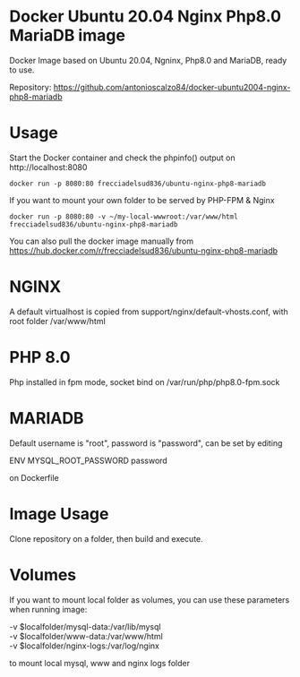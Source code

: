 # Docker Ubuntu 20.04 Nginx Php8.0 MariaDB image
Docker Image based on Ubuntu 20.04, Ngninx, Php8.0 and MariaDB, ready to use.

Repository: https://github.com/antonioscalzo84/docker-ubuntu2004-nginx-php8-mariadb


# Usage
Start the Docker container and check the phpinfo() output on http://localhost:8080

    docker run -p 8080:80 frecciadelsud836/ubuntu-nginx-php8-mariadb

If you want to mount your own folder to be served by PHP-FPM & Nginx

    docker run -p 8080:80 -v ~/my-local-wwwroot:/var/www/html frecciadelsud836/ubuntu-nginx-php8-mariadb

You can also pull the docker image manually from https://hub.docker.com/r/frecciadelsud836/ubuntu-nginx-php8-mariadb

# NGINX
A default virtualhost is copied from support/nginx/default-vhosts.conf, with root folder /var/www/html

# PHP 8.0
Php installed in fpm mode, socket bind on /var/run/php/php8.0-fpm.sock

# MARIADB
Default username is "root", password is "password", can be set by editing

ENV MYSQL_ROOT_PASSWORD password

on Dockerfile

# Image Usage
Clone repository on a folder, then build and execute.

# Volumes
If you want to mount local folder as volumes, you can use these parameters when running image:

-v $localfolder/mysql-data:/var/lib/mysql \
-v $localfolder/www-data:/var/www/html \
-v $localfolder/nginx-logs:/var/log/nginx 

to mount local mysql, www and nginx logs folder
